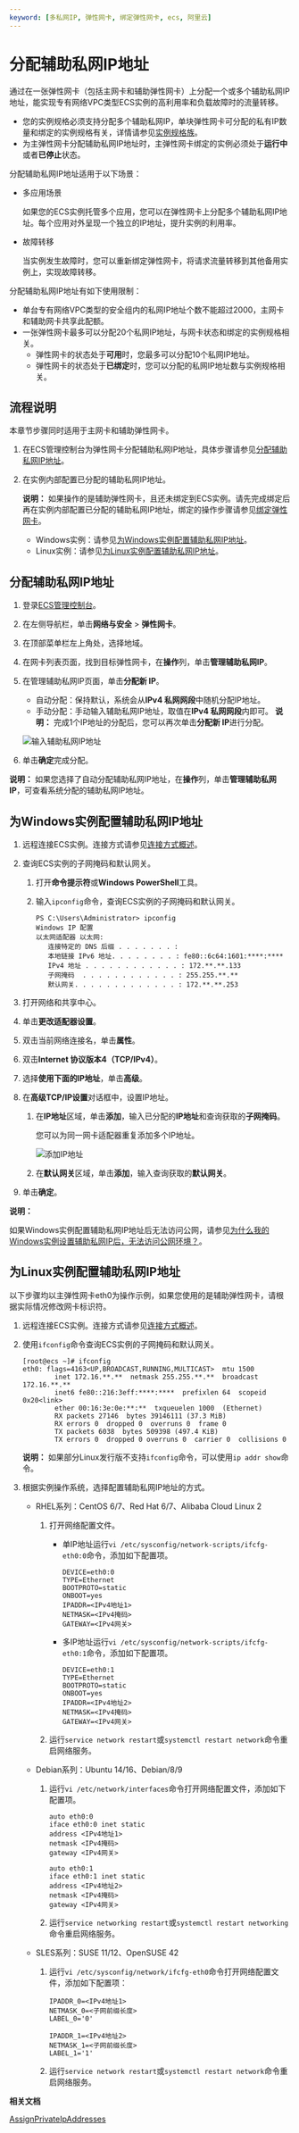 ```yaml
---
keyword: [多私网IP, 弹性网卡, 绑定弹性网卡, ecs, 阿里云]
---
```


# 分配辅助私网IP地址

通过在一张弹性网卡（包括主网卡和辅助弹性网卡）上分配一个或多个辅助私网IP地址，能实现专有网络VPC类型ECS实例的高利用率和负载故障时的流量转移。

-   您的实例规格必须支持分配多个辅助私网IP，单块弹性网卡可分配的私有IP数量和绑定的实例规格有关，详情请参见[实例规格族](/cn.zh-CN/实例/实例规格族.md)。
-   为主弹性网卡分配辅助私网IP地址时，主弹性网卡绑定的实例必须处于**运行中**或者**已停止**状态。

分配辅助私网IP地址适用于以下场景：

-   多应用场景

    如果您的ECS实例托管多个应用，您可以在弹性网卡上分配多个辅助私网IP地址。每个应用对外呈现一个独立的IP地址，提升实例的利用率。

-   故障转移

    当实例发生故障时，您可以重新绑定弹性网卡，将请求流量转移到其他备用实例上，实现故障转移。


分配辅助私网IP地址有如下使用限制：

-   单台专有网络VPC类型的安全组内的私网IP地址个数不能超过2000，主网卡和辅助网卡共享此配额。
-   一张弹性网卡最多可以分配20个私网IP地址，与网卡状态和绑定的实例规格相关。
    -   弹性网卡的状态处于**可用**时，您最多可以分配10个私网IP地址。
    -   弹性网卡的状态处于**已绑定**时，您可以分配的私网IP地址数与实例规格相关。

## 流程说明

本章节步骤同时适用于主网卡和辅助弹性网卡。

1.  在ECS管理控制台为弹性网卡分配辅助私网IP地址，具体步骤请参见[分配辅助私网IP地址](#section_bam_ihj_gsy)。

2.  在实例内部配置已分配的辅助私网IP地址。

    **说明：** 如果操作的是辅助弹性网卡，且还未绑定到ECS实例。请先完成绑定后再在实例内部配置已分配的辅助私网IP地址，绑定的操作步骤请参见[绑定弹性网卡](/cn.zh-CN/网络/弹性网卡/绑定弹性网卡.md)。

    -   Windows实例：请参见[为Windows实例配置辅助私网IP地址](#section_y4b_krk_ggb)。
    -   Linux实例：请参见[为Linux实例配置辅助私网IP地址](#section_b2x_hlb_3gb)。

## 分配辅助私网IP地址

1.  登录[ECS管理控制台](https://ecs.console.aliyun.com)。

2.  在左侧导航栏，单击**网络与安全** \> **弹性网卡**。

3.  在顶部菜单栏左上角处，选择地域。

4.  在网卡列表页面，找到目标弹性网卡，在**操作**列，单击**管理辅助私网IP**。

5.  在管理辅助私网IP页面，单击**分配新 IP**。

    -   自动分配：保持默认，系统会从**IPv4 私网网段**中随机分配IP地址。
    -   手动分配：手动输入辅助私网IP地址，取值在**IPv4 私网网段**内即可。
    **说明：** 完成1个IP地址的分配后，您可以再次单击**分配新 IP**进行分配。

    ![输入辅助私网IP地址](https://static-aliyun-doc.oss-cn-hangzhou.aliyuncs.com/assets/img/zh-CN/2645459951/p47047.png)

6.  单击**确定**完成分配。


**说明：** 如果您选择了自动分配辅助私网IP地址，在**操作**列，单击**管理辅助私网IP**，可查看系统分配的辅助私网IP地址。

## 为Windows实例配置辅助私网IP地址

1.  远程连接ECS实例。连接方式请参见[连接方式概述](/cn.zh-CN/实例/连接实例/连接方式概述.md)。

2.  查询ECS实例的子网掩码和默认网关。

    1.  打开**命令提示符**或**Windows PowerShell**工具。

    2.  输入`ipconfig`命令，查询ECS实例的子网掩码和默认网关。

        ```
        PS C:\Users\Administrator> ipconfig
        Windows IP 配置
        以太网适配器 以太网:
           连接特定的 DNS 后缀 . . . . . . . :
           本地链接 IPv6 地址. . . . . . . . : fe80::6c64:1601:****:****
           IPv4 地址 . . . . . . . . . . . . : 172.**.**.133
           子网掩码  . . . . . . . . . . . . : 255.255.**.**
           默认网关. . . . . . . . . . . . . : 172.**.**.253
        ```

3.  打开网络和共享中心。

4.  单击**更改适配器设置**。

5.  双击当前网络连接名，单击**属性**。

6.  双击**Internet 协议版本4（TCP/IPv4）**。

7.  选择**使用下面的IP地址**，单击**高级**。

8.  在**高级TCP/IP设置**对话框中，设置IP地址。

    1.  在**IP地址**区域，单击**添加**，输入已分配的**IP地址**和查询获取的**子网掩码**。

        您可以为同一网卡适配器重复添加多个IP地址。

        ![添加IP地址](https://static-aliyun-doc.oss-cn-hangzhou.aliyuncs.com/assets/img/zh-CN/3645459951/p47049.png)

    2.  在**默认网关**区域，单击**添加**，输入查询获取的**默认网关**。

9.  单击**确定**。


**说明：**

如果Windows实例配置辅助私网IP地址后无法访问公网，请参见[为什么我的Windows实例设置辅助私网IP后，无法访问公网环境？](/cn.zh-CN/网络/网络FAQ.md)。

## 为Linux实例配置辅助私网IP地址

以下步骤均以主弹性网卡eth0为操作示例，如果您使用的是辅助弹性网卡，请根据实际情况修改网卡标识符。

1.  远程连接ECS实例。连接方式请参见[连接方式概述](/cn.zh-CN/实例/连接实例/连接方式概述.md)。

2.  使用`ifconfig`命令查询ECS实例的子网掩码和默认网关。

    ```
    [root@ecs ~]# ifconfig
    eth0: flags=4163<UP,BROADCAST,RUNNING,MULTICAST>  mtu 1500
            inet 172.16.**.**  netmask 255.255.**.**  broadcast 172.16.**.**
            inet6 fe80::216:3eff:****:****  prefixlen 64  scopeid 0x20<link>
            ether 00:16:3e:0e:**:**  txqueuelen 1000  (Ethernet)
            RX packets 27146  bytes 39146111 (37.3 MiB)
            RX errors 0  dropped 0  overruns 0  frame 0
            TX packets 6038  bytes 509398 (497.4 KiB)
            TX errors 0  dropped 0 overruns 0  carrier 0  collisions 0
    ```

    **说明：** 如果部分Linux发行版不支持`ifconfig`命令，可以使用`ip addr show`命令。

3.  根据实例操作系统，选择配置辅助私网IP地址的方式。

    -   RHEL系列：CentOS 6/7、Red Hat 6/7、Alibaba Cloud Linux 2
        1.  打开网络配置文件。
            -   单IP地址运行`vi /etc/sysconfig/network-scripts/ifcfg-eth0:0`命令，添加如下配置项。

                ```
                DEVICE=eth0:0
                TYPE=Ethernet
                BOOTPROTO=static
                ONBOOT=yes
                IPADDR=<IPv4地址1>
                NETMASK=<IPv4掩码>
                GATEWAY=<IPv4网关>
                ```

            -   多IP地址运行`vi /etc/sysconfig/network-scripts/ifcfg-eth0:1`命令，添加如下配置项。

                ```
                DEVICE=eth0:1
                TYPE=Ethernet
                BOOTPROTO=static
                ONBOOT=yes
                IPADDR=<IPv4地址2>
                NETMASK=<IPv4掩码>
                GATEWAY=<IPv4网关>
                ```

        2.  运行`service network restart`或`systemctl restart network`命令重启网络服务。
    -   Debian系列：Ubuntu 14/16、Debian/8/9
        1.  运行`vi /etc/network/interfaces`命令打开网络配置文件，添加如下配置项。

            ```
            auto eth0:0
            iface eth0:0 inet static
            address <IPv4地址1>
            netmask <IPv4掩码>
            gateway <IPv4网关>
            
            auto eth0:1
            iface eth0:1 inet static
            address <IPv4地址2>
            netmask <IPv4掩码>
            gateway <IPv4网关>
            ```

        2.  运行`service networking restart`或`systemctl restart networking`命令重启网络服务。
    -   SLES系列：SUSE 11/12、OpenSUSE 42
        1.  运行`vi /etc/sysconfig/network/ifcfg-eth0`命令打开网络配置文件，添加如下配置项：

            ```
            IPADDR_0=<IPv4地址1>
            NETMASK_0=<子网前缀长度>
            LABEL_0='0'
            
            IPADDR_1=<IPv4地址2>
            NETMASK_1=<子网前缀长度>
            LABEL_1='1'
            ```

        2.  运行`service network restart`或`systemctl restart network`命令重启网络服务。

**相关文档**  


[AssignPrivateIpAddresses](/cn.zh-CN/API参考/弹性网卡/AssignPrivateIpAddresses.md)

